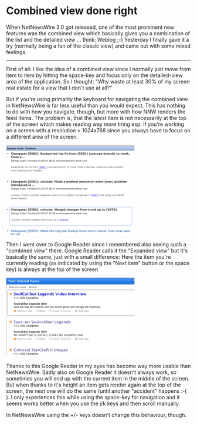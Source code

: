 # Combined view done right

When NetNewsWire 3.0 got released, one of the most prominent new features was the combined view which basically gives you a combination of the list and the detailed view ... think: Weblog ;-) Yesterday I finally gave it a try (normally being a fan of the classic view) and came out with some mixed feelings.



-------------------------------



First of all: I like the idea of a combined view since I normally just move from item to item by hitting the space-key and focus only on the detailed-view area of the application. So I thought: "Why waste at least 30% of my screen real estate for a view that I don't use at all?"

But if you're using primarily the keyboard for navigating the combined view in NetNewsWire is far less useful than you would expect. This has nothing to do with how you navigate, though, but more with how NNW renders the feed items. The problem is, that the latest item is not necessarily at the top of the screen which makes reading way more tiring esp. if you're working on a screen with a resolution > 1024x768 since you always have to focus on a different area of the screen.


<a title="Problem with the combined view in NNW3" href="nnw-combined.png" class="thickbox figure"><img src="nnw-combined-small.png" alt="NNW3's combined view"/></a>

Then I went over to Google Reader since I remembered also seeing such a "combined view" there.  Google Reader calls it the "Expanded view" but it's basically the same, just with a small difference: Here the item you're currently reading (as indicated by using the "Next item" button or the space key) is always at the top of the screen

<a title="The expanded view in Google Reader keeps items on the top" href="gr-combined.png" class="thickbox figure"><img src="gr-combined-small.png" alt="Expanded view in  Google Reader"/></a>

Thanks to this Google Reader in my eyes has become way more usable than NetNewsWire. Sadly also on Google Reader it doesn't always work, so sometimes you will end up with the current item in the middle of the screen. But when thanks to it's height an item gets render again at the top of the screen, the next one will do the same (until another "accident" happens :-( ). I only experiences this while using the space-key for navigation and it seems works better when you use the j/k keys and then scroll manually.

In NetNewsWire using the +/- keys doesn't change this behaviour, though.
